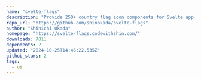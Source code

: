 ```yaml
---
name: "svelte-flags"
description: "Provide 250+ country flag icon components for Svelte applications."
repo_url: "https://github.com/shinokada/svelte-flags"
author: "Shinichi Okada"
homepage: "https://svelte-flags.codewithshin.com/"
downloads: 7011
dependents: 2
updated: "2024-10-25T14:46:22.535Z"
github_stars: 2
tags: 
  - ui
---
```

